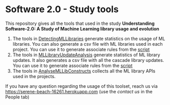 # Software 2.0 - Study tools
This repository gives all the tools that used in the study **Understanding Software-2.0: A Study of Machine Learning library usage and evolution**

1. The tools in [DetectingMLLibraries](https://github.com/maldil/software2.0-studytools/tree/master/DetectingMLLibraries) generate statistics on the usage of ML libraries. You can also generate a csv file with ML libraries used in each project. You can use it to generate associate rules from the [script](https://github.com/maldil/software2.0-studytools/tree/master/FPGrowth)  
2. The tools in [MLLibraryUpdateAnalysis](https://github.com/maldil/software2.0-studytools/tree/master/MLLibraryUpdateAnalysis) generate statistics of ML library updates. It also generates a csv file with all the cascade library updates. You can use it to generate associate rules from the [script](https://github.com/maldil/software2.0-studytools/tree/master/FPGrowth) 
3. The tools in [AnalyseMLLibConstructs](https://github.com/maldil/software2.0-studytools/tree/master/AnalyseMLLibConstructs) collects all the ML library APIs used in the projects. 

If you have any question regarding the usage of this toolset, reach us via https://serene-beach-16261.herokuapp.com (use the *contact us* in the People tab)
